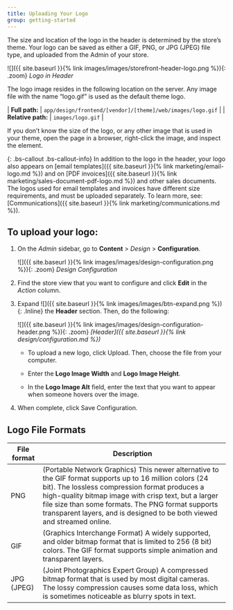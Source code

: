 ```yaml
---
title: Uploading Your Logo
group: getting-started
---
```


The size and location of the logo in the header is determined by the store’s theme. Your logo can be saved as either a GIF, PNG, or JPG (JPEG) file type, and uploaded from the Admin of your store.

![]({{ site.baseurl }}{% link images/images/storefront-header-logo.png %}){: .zoom}
_Logo in Header_

The logo image resides in the following location on the server. Any image file with the name “logo.gif” is used as the default theme logo.

| **Full path:** | `app/design/frontend/[vendor]/[theme]/web/images/logo.gif` |
| **Relative path:** | `images/logo.gif` |

If you don’t know the size of the logo, or any other image that is used in your theme, open the page in a browser, right-click the image, and inspect the element.

{: .bs-callout .bs-callout-info}
In addition to the logo in the header, your logo also appears on [email templates]({{ site.baseurl }}{% link marketing/email-logo.md %}) and on [PDF invoices]({{ site.baseurl }}{% link marketing/sales-document-pdf-logo.md %}) and other sales documents. The logos used for email templates and invoices have different size requirements, and must be uploaded separately. To learn more, see: [Communications]({{ site.baseurl }}{% link marketing/communications.md %}).

## To upload your logo:

1. On the _Admin_ sidebar, go to **Content** > _Design_ > **Configuration**.

   ![]({{ site.baseurl }}{% link images/images/design-configuration.png %}){: .zoom}
   _Design Configuration_

1. Find the store view that you want to configure and click **Edit** in the _Action_ column.

1. Expand ![]({{ site.baseurl }}{% link images/images/btn-expand.png %}){: .Inline} the **Header** section. Then, do the following:

   ![]({{ site.baseurl }}{% link images/images/design-configuration-header.png %}){: .zoom}
   _[Header]({{ site.baseurl }}{% link design/configuration.md %})_

   * To upload a new logo, click <span class="btn">Upload</span>. Then, choose the file from your computer.

   * Enter the **Logo Image Width** and **Logo Image Height**.

   * In the **Logo Image Alt** field, enter the text that you want to appear when someone hovers over the image.

1. When complete, click <span class="btn">Save Configuration</span>.

## Logo File Formats

|File format|Description|
|--- |--- |
|PNG|(Portable Network Graphics) This newer alternative to the GIF format supports up to 16 million colors (24 bit). The lossless compression format produces a high-quality bitmap image with crisp text, but a larger file size than some formats. The PNG format supports transparent layers, and is designed to be both viewed and streamed online.|
|GIF|(Graphics Interchange Format) A widely supported, and older bitmap format that is limited to 256 (8 bit) colors. The GIF format supports simple animation and transparent layers.|
|JPG (JPEG)|(Joint Photographics Expert Group) A compressed bitmap format that is used by most digital cameras. The lossy compression causes some data loss, which is sometimes noticeable as blurry spots in text.|
